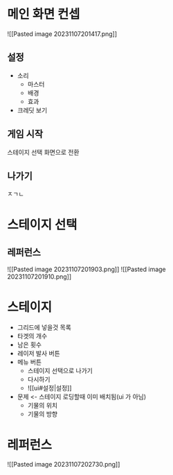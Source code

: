 # 메인 화면 컨셉
![[Pasted image 20231107201417.png]]
## 설정
- 소리
	- 마스터
	- 배경
	- 효과
- 크레딧 보기
## 게임 시작
스테이지 선택 화면으로 전환
## 나가기
ㅈㄱㄴ
# 스테이지 선택
## 레퍼런스
![[Pasted image 20231107201903.png]]
![[Pasted image 20231107201910.png]]
# 스테이지
- 그리드에 넣을것 목록
- 타겟의 개수
- 남은 횟수
- 레이저 발사 버튼
- 메뉴 버튼
	- 스테이지 선택으로 나가기
	- 다시하기
	- ![[ui#설정|설정]]
- 문제 <- 스테이지 로딩할때 이미 배치됨(ui 가 아님)
	- 기물의 위치
	- 기물의 방향
# 레퍼런스
![[Pasted image 20231107202730.png]]